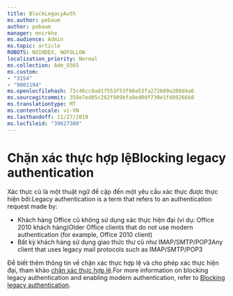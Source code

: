 ```yaml
---
title: BlockLegacyAuth
ms.author: pebaum
author: pebaum
manager: mnirkhe
ms.audience: Admin
ms.topic: article
ROBOTS: NOINDEX, NOFOLLOW
localization_priority: Normal
ms.collection: Adm_O365
ms.custom:
- "3154"
- "9001194"
ms.openlocfilehash: 73c46cc9ad17553f53f90a53fa272609a208d4a6
ms.sourcegitcommit: 358e7ed05c262f909bfa9ed0df730e1fd89266b8
ms.translationtype: MT
ms.contentlocale: vi-VN
ms.lasthandoff: 11/27/2019
ms.locfileid: "39627308"
---
```

# <a name="blocking-legacy-authentication"></a><span data-ttu-id="8c395-102">Chặn xác thực hợp lệ</span><span class="sxs-lookup"><span data-stu-id="8c395-102">Blocking legacy authentication</span></span>

<span data-ttu-id="8c395-103">Xác thực cũ là một thuật ngữ đề cập đến một yêu cầu xác thực được thực hiện bởi:</span><span class="sxs-lookup"><span data-stu-id="8c395-103">Legacy authentication is a term that refers to an authentication request made by:</span></span>

- <span data-ttu-id="8c395-104">Khách hàng Office cũ không sử dụng xác thực hiện đại (ví dụ: Office 2010 khách hàng)</span><span class="sxs-lookup"><span data-stu-id="8c395-104">Older Office clients that do not use modern authentication (for example, Office 2010 client)</span></span>
- <span data-ttu-id="8c395-105">Bất kỳ khách hàng sử dụng giao thức thư cũ như IMAP/SMTP/POP3</span><span class="sxs-lookup"><span data-stu-id="8c395-105">Any client that uses legacy mail protocols such as IMAP/SMTP/POP3</span></span>  

<span data-ttu-id="8c395-106">Để biết thêm thông tin về chặn xác thực hợp lệ và cho phép xác thực hiện đại, tham khảo [chặn xác thực hợp lệ](https://docs.microsoft.com/azure/active-directory/conditional-access/concept-conditional-access-block-legacy-authentication).</span><span class="sxs-lookup"><span data-stu-id="8c395-106">For more information on blocking legacy authentication and enabling modern authentication, refer to [Blocking legacy authentication](https://docs.microsoft.com/azure/active-directory/conditional-access/concept-conditional-access-block-legacy-authentication).</span></span>